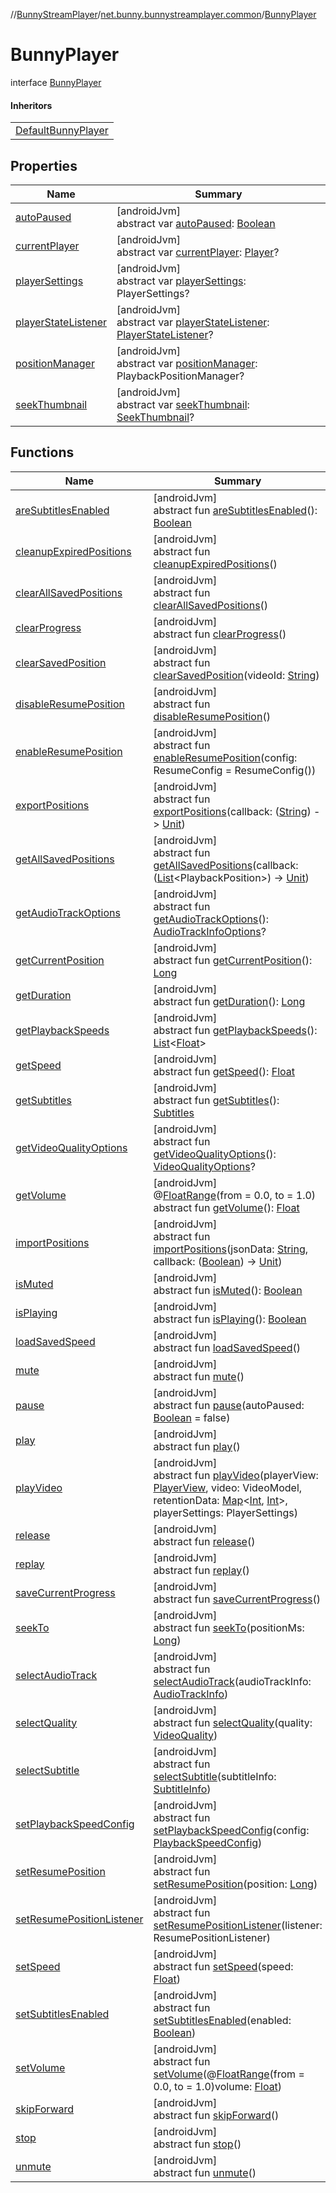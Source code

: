 //[BunnyStreamPlayer](../../../index.md)/[net.bunny.bunnystreamplayer.common](../index.md)/[BunnyPlayer](index.md)

# BunnyPlayer

interface [BunnyPlayer](index.md)

#### Inheritors

| |
|---|
| [DefaultBunnyPlayer](../../net.bunny.bunnystreamplayer/-default-bunny-player/index.md) |

## Properties

| Name | Summary |
|---|---|
| [autoPaused](auto-paused.md) | [androidJvm]<br>abstract var [autoPaused](auto-paused.md): [Boolean](https://kotlinlang.org/api/core/kotlin-stdlib/kotlin/-boolean/index.html) |
| [currentPlayer](current-player.md) | [androidJvm]<br>abstract var [currentPlayer](current-player.md): [Player](https://developer.android.com/reference/kotlin/androidx/media3/common/Player.html)? |
| [playerSettings](player-settings.md) | [androidJvm]<br>abstract var [playerSettings](player-settings.md): PlayerSettings? |
| [playerStateListener](player-state-listener.md) | [androidJvm]<br>abstract var [playerStateListener](player-state-listener.md): [PlayerStateListener](../../net.bunny.bunnystreamplayer/-player-state-listener/index.md)? |
| [positionManager](position-manager.md) | [androidJvm]<br>abstract var [positionManager](position-manager.md): PlaybackPositionManager? |
| [seekThumbnail](seek-thumbnail.md) | [androidJvm]<br>abstract var [seekThumbnail](seek-thumbnail.md): [SeekThumbnail](../../net.bunny.bunnystreamplayer.model/-seek-thumbnail/index.md)? |

## Functions

| Name | Summary |
|---|---|
| [areSubtitlesEnabled](are-subtitles-enabled.md) | [androidJvm]<br>abstract fun [areSubtitlesEnabled](are-subtitles-enabled.md)(): [Boolean](https://kotlinlang.org/api/core/kotlin-stdlib/kotlin/-boolean/index.html) |
| [cleanupExpiredPositions](cleanup-expired-positions.md) | [androidJvm]<br>abstract fun [cleanupExpiredPositions](cleanup-expired-positions.md)() |
| [clearAllSavedPositions](clear-all-saved-positions.md) | [androidJvm]<br>abstract fun [clearAllSavedPositions](clear-all-saved-positions.md)() |
| [clearProgress](clear-progress.md) | [androidJvm]<br>abstract fun [clearProgress](clear-progress.md)() |
| [clearSavedPosition](clear-saved-position.md) | [androidJvm]<br>abstract fun [clearSavedPosition](clear-saved-position.md)(videoId: [String](https://kotlinlang.org/api/core/kotlin-stdlib/kotlin/-string/index.html)) |
| [disableResumePosition](disable-resume-position.md) | [androidJvm]<br>abstract fun [disableResumePosition](disable-resume-position.md)() |
| [enableResumePosition](enable-resume-position.md) | [androidJvm]<br>abstract fun [enableResumePosition](enable-resume-position.md)(config: ResumeConfig = ResumeConfig()) |
| [exportPositions](export-positions.md) | [androidJvm]<br>abstract fun [exportPositions](export-positions.md)(callback: ([String](https://kotlinlang.org/api/core/kotlin-stdlib/kotlin/-string/index.html)) -&gt; [Unit](https://kotlinlang.org/api/core/kotlin-stdlib/kotlin/-unit/index.html)) |
| [getAllSavedPositions](get-all-saved-positions.md) | [androidJvm]<br>abstract fun [getAllSavedPositions](get-all-saved-positions.md)(callback: ([List](https://kotlinlang.org/api/core/kotlin-stdlib/kotlin.collections/-list/index.html)&lt;PlaybackPosition&gt;) -&gt; [Unit](https://kotlinlang.org/api/core/kotlin-stdlib/kotlin/-unit/index.html)) |
| [getAudioTrackOptions](get-audio-track-options.md) | [androidJvm]<br>abstract fun [getAudioTrackOptions](get-audio-track-options.md)(): [AudioTrackInfoOptions](../../net.bunny.bunnystreamplayer.model/-audio-track-info-options/index.md)? |
| [getCurrentPosition](get-current-position.md) | [androidJvm]<br>abstract fun [getCurrentPosition](get-current-position.md)(): [Long](https://kotlinlang.org/api/core/kotlin-stdlib/kotlin/-long/index.html) |
| [getDuration](get-duration.md) | [androidJvm]<br>abstract fun [getDuration](get-duration.md)(): [Long](https://kotlinlang.org/api/core/kotlin-stdlib/kotlin/-long/index.html) |
| [getPlaybackSpeeds](get-playback-speeds.md) | [androidJvm]<br>abstract fun [getPlaybackSpeeds](get-playback-speeds.md)(): [List](https://kotlinlang.org/api/core/kotlin-stdlib/kotlin.collections/-list/index.html)&lt;[Float](https://kotlinlang.org/api/core/kotlin-stdlib/kotlin/-float/index.html)&gt; |
| [getSpeed](get-speed.md) | [androidJvm]<br>abstract fun [getSpeed](get-speed.md)(): [Float](https://kotlinlang.org/api/core/kotlin-stdlib/kotlin/-float/index.html) |
| [getSubtitles](get-subtitles.md) | [androidJvm]<br>abstract fun [getSubtitles](get-subtitles.md)(): [Subtitles](../../net.bunny.bunnystreamplayer.model/-subtitles/index.md) |
| [getVideoQualityOptions](get-video-quality-options.md) | [androidJvm]<br>abstract fun [getVideoQualityOptions](get-video-quality-options.md)(): [VideoQualityOptions](../../net.bunny.bunnystreamplayer.model/-video-quality-options/index.md)? |
| [getVolume](get-volume.md) | [androidJvm]<br>@[FloatRange](https://developer.android.com/reference/kotlin/androidx/annotation/FloatRange.html)(from = 0.0, to = 1.0)<br>abstract fun [getVolume](get-volume.md)(): [Float](https://kotlinlang.org/api/core/kotlin-stdlib/kotlin/-float/index.html) |
| [importPositions](import-positions.md) | [androidJvm]<br>abstract fun [importPositions](import-positions.md)(jsonData: [String](https://kotlinlang.org/api/core/kotlin-stdlib/kotlin/-string/index.html), callback: ([Boolean](https://kotlinlang.org/api/core/kotlin-stdlib/kotlin/-boolean/index.html)) -&gt; [Unit](https://kotlinlang.org/api/core/kotlin-stdlib/kotlin/-unit/index.html)) |
| [isMuted](is-muted.md) | [androidJvm]<br>abstract fun [isMuted](is-muted.md)(): [Boolean](https://kotlinlang.org/api/core/kotlin-stdlib/kotlin/-boolean/index.html) |
| [isPlaying](is-playing.md) | [androidJvm]<br>abstract fun [isPlaying](is-playing.md)(): [Boolean](https://kotlinlang.org/api/core/kotlin-stdlib/kotlin/-boolean/index.html) |
| [loadSavedSpeed](load-saved-speed.md) | [androidJvm]<br>abstract fun [loadSavedSpeed](load-saved-speed.md)() |
| [mute](mute.md) | [androidJvm]<br>abstract fun [mute](mute.md)() |
| [pause](pause.md) | [androidJvm]<br>abstract fun [pause](pause.md)(autoPaused: [Boolean](https://kotlinlang.org/api/core/kotlin-stdlib/kotlin/-boolean/index.html) = false) |
| [play](play.md) | [androidJvm]<br>abstract fun [play](play.md)() |
| [playVideo](play-video.md) | [androidJvm]<br>abstract fun [playVideo](play-video.md)(playerView: [PlayerView](https://developer.android.com/reference/kotlin/androidx/media3/ui/PlayerView.html), video: VideoModel, retentionData: [Map](https://kotlinlang.org/api/core/kotlin-stdlib/kotlin.collections/-map/index.html)&lt;[Int](https://kotlinlang.org/api/core/kotlin-stdlib/kotlin/-int/index.html), [Int](https://kotlinlang.org/api/core/kotlin-stdlib/kotlin/-int/index.html)&gt;, playerSettings: PlayerSettings) |
| [release](release.md) | [androidJvm]<br>abstract fun [release](release.md)() |
| [replay](replay.md) | [androidJvm]<br>abstract fun [replay](replay.md)() |
| [saveCurrentProgress](save-current-progress.md) | [androidJvm]<br>abstract fun [saveCurrentProgress](save-current-progress.md)() |
| [seekTo](seek-to.md) | [androidJvm]<br>abstract fun [seekTo](seek-to.md)(positionMs: [Long](https://kotlinlang.org/api/core/kotlin-stdlib/kotlin/-long/index.html)) |
| [selectAudioTrack](select-audio-track.md) | [androidJvm]<br>abstract fun [selectAudioTrack](select-audio-track.md)(audioTrackInfo: [AudioTrackInfo](../../net.bunny.bunnystreamplayer.model/-audio-track-info/index.md)) |
| [selectQuality](select-quality.md) | [androidJvm]<br>abstract fun [selectQuality](select-quality.md)(quality: [VideoQuality](../../net.bunny.bunnystreamplayer.model/-video-quality/index.md)) |
| [selectSubtitle](select-subtitle.md) | [androidJvm]<br>abstract fun [selectSubtitle](select-subtitle.md)(subtitleInfo: [SubtitleInfo](../../net.bunny.bunnystreamplayer.model/-subtitle-info/index.md)) |
| [setPlaybackSpeedConfig](set-playback-speed-config.md) | [androidJvm]<br>abstract fun [setPlaybackSpeedConfig](set-playback-speed-config.md)(config: [PlaybackSpeedConfig](../../net.bunny.bunnystreamplayer.config/-playback-speed-config/index.md)) |
| [setResumePosition](set-resume-position.md) | [androidJvm]<br>abstract fun [setResumePosition](set-resume-position.md)(position: [Long](https://kotlinlang.org/api/core/kotlin-stdlib/kotlin/-long/index.html)) |
| [setResumePositionListener](set-resume-position-listener.md) | [androidJvm]<br>abstract fun [setResumePositionListener](set-resume-position-listener.md)(listener: ResumePositionListener) |
| [setSpeed](set-speed.md) | [androidJvm]<br>abstract fun [setSpeed](set-speed.md)(speed: [Float](https://kotlinlang.org/api/core/kotlin-stdlib/kotlin/-float/index.html)) |
| [setSubtitlesEnabled](set-subtitles-enabled.md) | [androidJvm]<br>abstract fun [setSubtitlesEnabled](set-subtitles-enabled.md)(enabled: [Boolean](https://kotlinlang.org/api/core/kotlin-stdlib/kotlin/-boolean/index.html)) |
| [setVolume](set-volume.md) | [androidJvm]<br>abstract fun [setVolume](set-volume.md)(@[FloatRange](https://developer.android.com/reference/kotlin/androidx/annotation/FloatRange.html)(from = 0.0, to = 1.0)volume: [Float](https://kotlinlang.org/api/core/kotlin-stdlib/kotlin/-float/index.html)) |
| [skipForward](skip-forward.md) | [androidJvm]<br>abstract fun [skipForward](skip-forward.md)() |
| [stop](stop.md) | [androidJvm]<br>abstract fun [stop](stop.md)() |
| [unmute](unmute.md) | [androidJvm]<br>abstract fun [unmute](unmute.md)() |